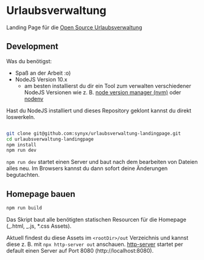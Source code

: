 # Urlaubsverwaltung

Landing Page für die [Open Source Urlaubsverwaltung](https://github.com/synyx/urlaubsverwaltung)

## Development

Was du benötigst:

- Spaß an der Arbeit :o)
- NodeJS Version 10.x
  - am besten installierst du dir ein Tool zum verwalten verschiedener NodeJS Versionen wie z. B. [node version manager (nvm)](https://github.com/creationix/nvm) oder [nodenv](https://github.com/nodenv/nodenv)

Hast du NodeJS installiert und dieses Repository geklont kannst du direkt loswerkeln.

```bash

git clone git@github.com:synyx/urlaubsverwaltung-landingpage.git
cd urlaubsverwaltung-landingpage
npm install
npm run dev
```

`npm run dev` startet einen Server und baut nach dem bearbeiten von Dateien alles neu. Im Browsers kannst du dann sofort deine Änderungen begutachten.

## Homepage bauen

```bash
npm run build
```

Das Skript baut alle benötigten statischen Resourcen für die Homepage (_.html, _.js, \*.css Assets).

Aktuell findest du diese Assets im `<rootDir>/out` Verzeichnis und kannst diese z. B. mit `npx http-server out` anschauen. [http-server](https://github.com/indexzero/http-server) startet per default einen Server auf Port 8080 (http://localhost:8080).
